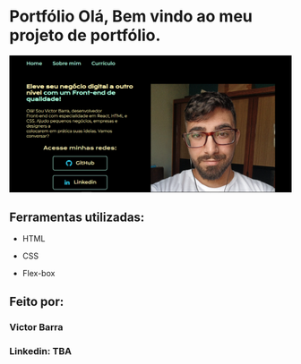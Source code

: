 
# Portfólio Olá, Bem vindo ao meu projeto de portfólio.

![image](https://github.com/victorfenrir/Portfolio---treino-de-HTML-e-CSS/blob/main/Assets/preview-home.png)

## Ferramentas utilizadas:

* HTML

* CSS

* Flex-box

## Feito por:

### Victor Barra

### Linkedin: TBA
